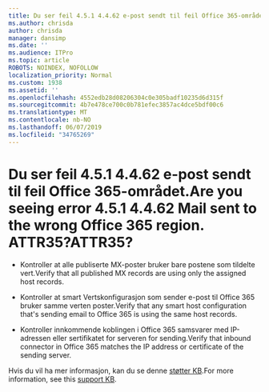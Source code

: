 ```yaml
---
title: Du ser feil 4.5.1 4.4.62 e-post sendt til feil Office 365-området. ATTR35?
ms.author: chrisda
author: chrisda
manager: dansimp
ms.date: ''
ms.audience: ITPro
ms.topic: article
ROBOTS: NOINDEX, NOFOLLOW
localization_priority: Normal
ms.custom: 1938
ms.assetid: ''
ms.openlocfilehash: 4552edb28d08206304c0e305badf10235d6d315f
ms.sourcegitcommit: 4b7e478ce700c0b781efec3857ac4dce5bdf00c6
ms.translationtype: MT
ms.contentlocale: nb-NO
ms.lasthandoff: 06/07/2019
ms.locfileid: "34765269"
---
```

# <a name="are-you-seeing-error-451-4462-mail-sent-to-the-wrong-office-365-region-attr35"></a><span data-ttu-id="a0dcf-103">Du ser feil 4.5.1 4.4.62 e-post sendt til feil Office 365-området.</span><span class="sxs-lookup"><span data-stu-id="a0dcf-103">Are you seeing error 4.5.1 4.4.62 Mail sent to the wrong Office 365 region.</span></span> <span data-ttu-id="a0dcf-104">ATTR35?</span><span class="sxs-lookup"><span data-stu-id="a0dcf-104">ATTR35?</span></span>

- <span data-ttu-id="a0dcf-105">Kontroller at alle publiserte MX-poster bruker bare postene som tildelte vert.</span><span class="sxs-lookup"><span data-stu-id="a0dcf-105">Verify that all published MX records are using only the assigned host records.</span></span>

- <span data-ttu-id="a0dcf-106">Kontroller at smart Vertskonfigurasjon som sender e-post til Office 365 bruker samme verten poster.</span><span class="sxs-lookup"><span data-stu-id="a0dcf-106">Verify that any smart host configuration that's sending email to Office 365 is using the same host records.</span></span>

- <span data-ttu-id="a0dcf-107">Kontroller innkommende koblingen i Office 365 samsvarer med IP-adressen eller sertifikatet for serveren for sending.</span><span class="sxs-lookup"><span data-stu-id="a0dcf-107">Verify that inbound connector in Office 365 matches the IP address or certificate of the sending server.</span></span>

<span data-ttu-id="a0dcf-108">Hvis du vil ha mer informasjon, kan du se denne [støtter KB](https://support.microsoft.com/help/4057301/attr35-response-code-when-mail-is-sent-to-eop-exo).</span><span class="sxs-lookup"><span data-stu-id="a0dcf-108">For more information, see this [support KB](https://support.microsoft.com/help/4057301/attr35-response-code-when-mail-is-sent-to-eop-exo).</span></span>
